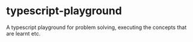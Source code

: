 # typescript-playground
A typescript playground for problem solving, executing the concepts that are learnt etc.
